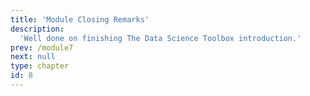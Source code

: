 ```yaml
---
title: 'Module Closing Remarks'
description:
  'Well done on finishing The Data Science Toolbox introduction.'
prev: /module7
next: null
type: chapter
id: 8
---
```


<exercise id="0" title="Congratulations!" type="slides, video">

<slides source="module8/module8_00" shot="0" start="13:43" end="15:26">
</slides>

</exercise> 
